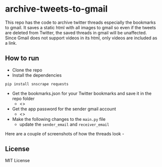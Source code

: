 # archive-tweets-to-gmail
This repo has the code to archive twitter threads especially the bookmarks to gmail. It saves a static html with all images to gmail so even if the tweets are deleted from Twitter, the saved threads in gmail will be unaffected. Since Gmail does not support videos in its html, only videos are included as a link.

## How to run
- Clone the repo
- Install the dependencies
```bash
pip install snscrape requests
```
- Get the bookmarks.json for your Twitter bookmarks and save it in the repo folder
  - <>
- Get the app password for the sender gmail account
  - <>
- Make the following changes to the `main.py` file
  - update the `sender_email` and `receiver_email`
  
Here are a couple of screenshots of how the threads look -

## License
MIT License 
  

